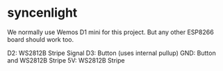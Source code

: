 # syncenlight

We normally use Wemos D1 mini for this project. But any other ESP8266 board should work too.

D2: WS2812B Stripe Signal
D3: Button (uses internal pullup)
GND: Button and WS2812B Stripe
5V: WS2812B Stripe
